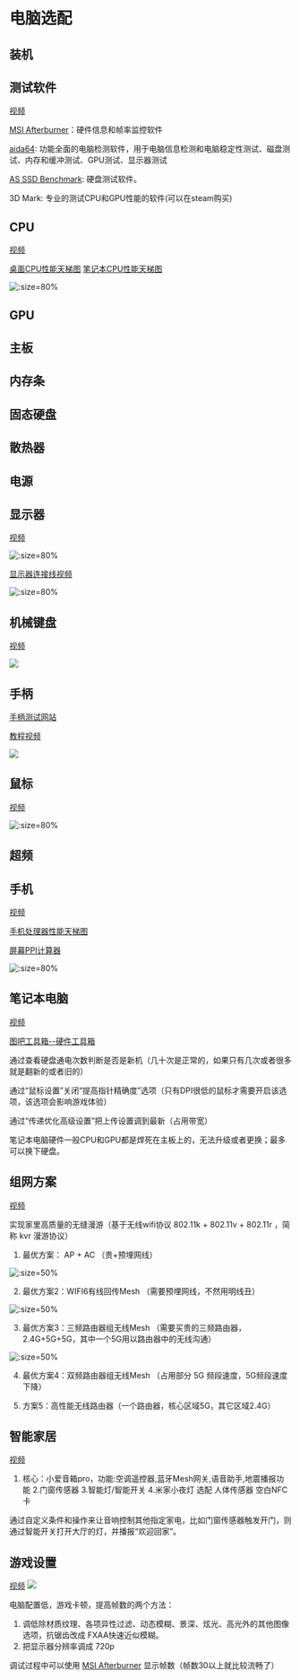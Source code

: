 # 电脑选配

## 装机

## 测试软件

[视频](https://www.bilibili.com/video/BV1q7411C7px)

[MSI Afterburner](https://www.msi.com/Landing/afterburner/graphics-cards)：硬件信息和帧率监控软件

[aida64](https://www.aida64.com/downloads): 功能全面的电脑检测软件，用于电脑信息检测和电脑稳定性测试、磁盘测试、内存和缓冲测试、GPU测试、显示器测试

[AS SSD Benchmark](https://as-ssd-benchmark.en.softonic.com/#google_vignette): 硬盘测试软件。

3D Mark: 专业的测试CPU和GPU性能的软件(可以在steam购买)

## CPU

[视频](https://www.bilibili.com/video/BV1nt411B7ky)

[桌面CPU性能天梯图](https://www.mydrivers.com/zhuanti/tianti/cpu/index.html)
[笔记本CPU性能天梯图](https://www.mydrivers.com/zhuanti/tianti/cpum/index.html)

![](../images/cpu-select.svg ":size=80%")

## GPU

## 主板

## 内存条

## 固态硬盘

## 散热器

## 电源

## 显示器

[视频](https://www.bilibili.com/video/BV1oW411U76W)

![](../images/screen.svg ":size=80%")

[显示器连接线视频](https://www.bilibili.com/video/BV1rJ411z7Z6)

![](../images/screen-interface.svg ":size=80%")

## 机械键盘

[视频](https://www.bilibili.com/video/BV1tt41147Fr)

![](../images/keyboard.png)

## 手柄

[手柄测试网站](https://hardwaretester.com/gamepad)

[教程视频](https://www.bilibili.com/video/BV1tS4y1E75c)

![](../images/gamepad.png)

## 鼠标

[视频](https://www.bilibili.com/video/BV13b411z7P7/)

![](../images/mouse-select.svg ":size=80%")

## 超频

## 手机

[视频](https://www.bilibili.com/video/BV1Gb411v7a8/)

[手机处理器性能天梯图](https://www.mydrivers.com/zhuanti/tianti/01/index.html)

[屏幕PPI计算器](https://www.itpwd.com/tools/ppicalc.php)

![](../images/mobile-phone-select.svg ":size=80%")

## 笔记本电脑

[视频](https://www.bilibili.com/video/BV1No4y1B7eH)

[图吧工具箱--硬件工具箱](https://www.tbtool.cn/)

通过查看硬盘通电次数判断是否是新机（几十次是正常的，如果只有几次或者很多就是翻新的或者旧的）

通过“鼠标设置”关闭“提高指针精确度”选项（只有DPI很低的鼠标才需要开启该选项，该选项会影响游戏体验）

通过“传递优化高级设置”把上传设置调到最新（占用带宽）

笔记本电脑硬件一般CPU和GPU都是焊死在主板上的，无法升级或者更换；最多可以换下硬盘。

## 组网方案

[视频](https://www.bilibili.com/video/BV1Tf4y1i7GS)

实现家里高质量的无缝漫游（基于无线wifi协议 802.11k + 802.11v + 802.11r ，简称 kvr 漫游协议）

1. 最优方案： AP + AC （贵+预埋网线）

![](../images/home-network-1.png ":size=50%")

2. 最优方案2：WIFI6有线回传Mesh （需要预埋网线，不然用明线丑）

![](../images/home-network-2.png ":size=50%")

3. 最优方案3：三频路由器组无线Mesh （需要买贵的三频路由器，2.4G+5G+5G，其中一个5G用以路由器中的无线沟通）

![](../images/home-network-3.png ":size=50%")

4. 最优方案4：双频路由器组无线Mesh （占用部分 5G 频段速度，5G频段速度下降）

5. 方案5：高性能无线路由器（一个路由器，核心区域5G，其它区域2.4G）

## 智能家居

[视频](https://www.bilibili.com/video/BV1se411T7CF)

1. 核心：小爱音箱pro，功能:空调遥控器,蓝牙Mesh网关,语音助手,地震播报功能
2.门窗传感器 
3.智能灯/智能开关
4.米家小夜灯
选配
人体传感器 
空白NFC卡

通过自定义条件和操作来让音响控制其他指定家电，比如门窗传感器触发开门，则通过智能开关打开大厅的灯，并播报“欢迎回家”。

## 游戏设置

[视频](https://www.bilibili.com/video/BV1Zz4y1U7aB)
![](../images/game-settig.png)

电脑配置低，游戏卡顿，提高帧数的两个方法：

1. 调低除材质纹理、各项异性过滤、动态模糊、景深、炫光、高光外的其他图像选项，抗锯齿改成 FXAA快速近似模糊。
2. 把显示器分辨率调成 720p

调试过程中可以使用 [MSI Afterburner](https://www.msi.com/Landing/afterburner/graphics-cards) 显示帧数（帧数30以上就比较流畅了）


